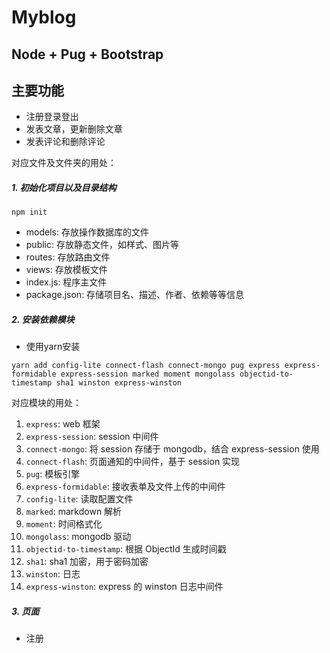# Myblog

## Node + Pug + Bootstrap
## 主要功能
- 注册登录登出
- 发表文章，更新删除文章
- 发表评论和删除评论

对应文件及文件夹的用处：

##### 1. 初始化项目以及目录结构
```npm init```
- models: 存放操作数据库的文件
- public: 存放静态文件，如样式、图片等
- routes: 存放路由文件
- views: 存放模板文件
- index.js: 程序主文件
- package.json: 存储项目名、描述、作者、依赖等等信息

##### 2. 安装依赖模块
- 使用yarn安装
```
yarn add config-lite connect-flash connect-mongo pug express express-formidable express-session marked moment mongolass objectid-to-timestamp sha1 winston express-winston
```

对应模块的用处：

1. `express`: web 框架
2. `express-session`: session 中间件
3. `connect-mongo`: 将 session 存储于 mongodb，结合 express-session 使用
4. `connect-flash`: 页面通知的中间件，基于 session 实现
5. `pug`: 模板引擎
6. `express-formidable`: 接收表单及文件上传的中间件
7. `config-lite`: 读取配置文件
8. `marked`: markdown 解析
9. `moment`: 时间格式化
10. `mongolass`: mongodb 驱动
11. `objectid-to-timestamp`: 根据 ObjectId 生成时间戳
12. `sha1`: sha1 加密，用于密码加密
13. `winston`: 日志
14. `express-winston`: express 的 winston 日志中间件


##### 3. 页面
- 注册

